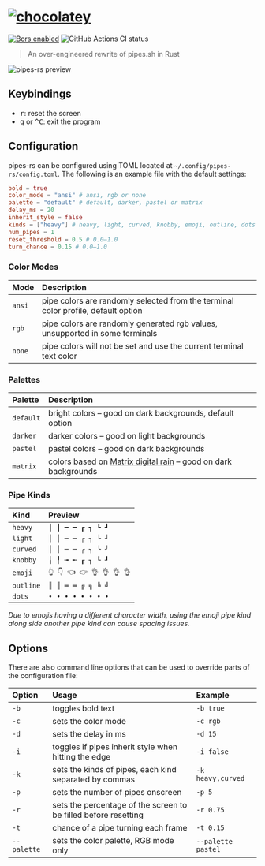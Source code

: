 # [![chocolatey](https://img.shields.io/chocolatey/v/pipes-rs.svg?color=red&label=pipes-rs)](https://chocolatey.org/packages/pipes-rs)

[![Bors enabled](https://bors.tech/images/badge_small.svg)](https://app.bors.tech/repositories/32076) ![GitHub Actions CI status](https://github.com/lhvy/pipes-rs/actions/workflows/ci.yaml/badge.svg)

> An over-engineered rewrite of pipes.sh in Rust

![pipes-rs preview](https://github.com/lhvy/i/raw/master/pipes-rs-preview.gif)

## Keybindings

- <kbd>r</kbd>: reset the screen
- <kbd>q</kbd> or <kbd>^C</kbd>: exit the program

## Configuration

pipes-rs can be configured using TOML located at `~/.config/pipes-rs/config.toml`.
The following is an example file with the default settings:

```toml
bold = true
color_mode = "ansi" # ansi, rgb or none
palette = "default" # default, darker, pastel or matrix
delay_ms = 20
inherit_style = false
kinds = ["heavy"] # heavy, light, curved, knobby, emoji, outline, dots
num_pipes = 1
reset_threshold = 0.5 # 0.0–1.0
turn_chance = 0.15 # 0.0–1.0
```

### Color Modes

| Mode   | Description                                                                       |
| :----- | :-------------------------------------------------------------------------------- |
| `ansi` | pipe colors are randomly selected from the terminal color profile, default option |
| `rgb`  | pipe colors are randomly generated rgb values, unsupported in some terminals      |
| `none` | pipe colors will not be set and use the current terminal text color               |

### Palettes

| Palette   | Description                                                      |
| :-------- | :--------------------------------------------------------------- |
| `default` | bright colors – good on dark backgrounds, default option         |
| `darker`  | darker colors – good on light backgrounds                        |
| `pastel`  | pastel colors – good on dark backgrounds                         |
| `matrix`  | colors based on [Matrix digital rain] – good on dark backgrounds |

### Pipe Kinds

| Kind      | Preview                   |
| :-------- | :------------------------ |
| `heavy`   | `┃ ┃ ━ ━ ┏ ┓ ┗ ┛`         |
| `light`   | `│ │ ─ ─ ┌ ┐ └ ┘`         |
| `curved`  | `│ │ ─ ─ ╭ ╮ ╰ ╯`         |
| `knobby`  | `╽ ╿ ╼ ╾ ┎ ┒ ┖ ┚`         |
| `emoji`   | `👆 👇 👈 👉 👌 👌 👌 👌` |
| `outline` | `║ ║ ═ ═ ╔ ╗ ╚ ╝`         |
| `dots`    | `• • • • • • • •`         |

_Due to emojis having a different character width, using the emoji pipe kind along side another pipe kind can cause spacing issues._

## Options

There are also command line options that can be used to override parts of the configuration file:

| Option      | Usage                                                           | Example            |
| :---------- | :-------------------------------------------------------------- | :----------------- |
| `-b`        | toggles bold text                                               | `-b true`          |
| `-c`        | sets the color mode                                             | `-c rgb`           |
| `-d`        | sets the delay in ms                                            | `-d 15`            |
| `-i`        | toggles if pipes inherit style when hitting the edge            | `-i false`         |
| `-k`        | sets the kinds of pipes, each kind separated by commas          | `-k heavy,curved`  |
| `-p`        | sets the number of pipes onscreen                               | `-p 5`             |
| `-r`        | sets the percentage of the screen to be filled before resetting | `-r 0.75`          |
| `-t`        | chance of a pipe turning each frame                             | `-t 0.15`          |
| `--palette` | sets the color palette, RGB mode only                           | `--palette pastel` |

[matrix digital rain]: https://en.wikipedia.org/wiki/Matrix_digital_rain
